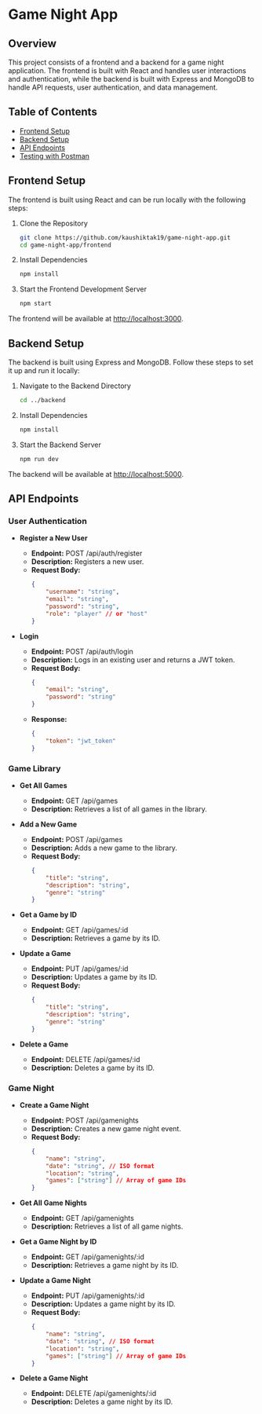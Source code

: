 # Game Night App

## Overview

This project consists of a frontend and a backend for a game night application. The frontend is built with React and handles user interactions and authentication, while the backend is built with Express and MongoDB to handle API requests, user authentication, and data management.

## Table of Contents

- [Frontend Setup](#frontend-setup)
- [Backend Setup](#backend-setup)
- [API Endpoints](#api-endpoints)
- [Testing with Postman](#testing-with-postman)

## Frontend Setup

The frontend is built using React and can be run locally with the following steps:

1. Clone the Repository
    ```bash
    git clone https://github.com/kaushiktak19/game-night-app.git
    cd game-night-app/frontend
    ```

2. Install Dependencies
    ```bash
    npm install
    ```

3. Start the Frontend Development Server
    ```bash
    npm start
    ```

The frontend will be available at [http://localhost:3000](http://localhost:3000).

## Backend Setup

The backend is built using Express and MongoDB. Follow these steps to set it up and run it locally:

1. Navigate to the Backend Directory
    ```bash
    cd ../backend
    ```

2. Install Dependencies
    ```bash
    npm install
    ```

3. Start the Backend Server
    ```bash
    npm run dev
    ```

The backend will be available at [http://localhost:5000](http://localhost:5000).

## API Endpoints

### User Authentication

- **Register a New User**
    - **Endpoint:** POST /api/auth/register
    - **Description:** Registers a new user.
    - **Request Body:**
        ```json
        {
            "username": "string",
            "email": "string",
            "password": "string",
            "role": "player" // or "host"
        }
        ```

- **Login**
    - **Endpoint:** POST /api/auth/login
    - **Description:** Logs in an existing user and returns a JWT token.
    - **Request Body:**
        ```json
        {
            "email": "string",
            "password": "string"
        }
        ```
    - **Response:**
        ```json
        {
            "token": "jwt_token"
        }
        ```

### Game Library

- **Get All Games**
    - **Endpoint:** GET /api/games
    - **Description:** Retrieves a list of all games in the library.

- **Add a New Game**
    - **Endpoint:** POST /api/games
    - **Description:** Adds a new game to the library.
    - **Request Body:**
        ```json
        {
            "title": "string",
            "description": "string",
            "genre": "string"
        }
        ```

- **Get a Game by ID**
    - **Endpoint:** GET /api/games/:id
    - **Description:** Retrieves a game by its ID.

- **Update a Game**
    - **Endpoint:** PUT /api/games/:id
    - **Description:** Updates a game by its ID.
    - **Request Body:**
        ```json
        {
            "title": "string",
            "description": "string",
            "genre": "string"
        }
        ```

- **Delete a Game**
    - **Endpoint:** DELETE /api/games/:id
    - **Description:** Deletes a game by its ID.

### Game Night

- **Create a Game Night**
    - **Endpoint:** POST /api/gamenights
    - **Description:** Creates a new game night event.
    - **Request Body:**
        ```json
        {
            "name": "string",
            "date": "string", // ISO format
            "location": "string",
            "games": ["string"] // Array of game IDs
        }
        ```

- **Get All Game Nights**
    - **Endpoint:** GET /api/gamenights
    - **Description:** Retrieves a list of all game nights.

- **Get a Game Night by ID**
    - **Endpoint:** GET /api/gamenights/:id
    - **Description:** Retrieves a game night by its ID.

- **Update a Game Night**
    - **Endpoint:** PUT /api/gamenights/:id
    - **Description:** Updates a game night by its ID.
    - **Request Body:**
        ```json
        {
            "name": "string",
            "date": "string", // ISO format
            "location": "string",
            "games": ["string"] // Array of game IDs
        }
        ```

- **Delete a Game Night**
    - **Endpoint:** DELETE /api/gamenights/:id
    - **Description:** Deletes a game night by its ID.

